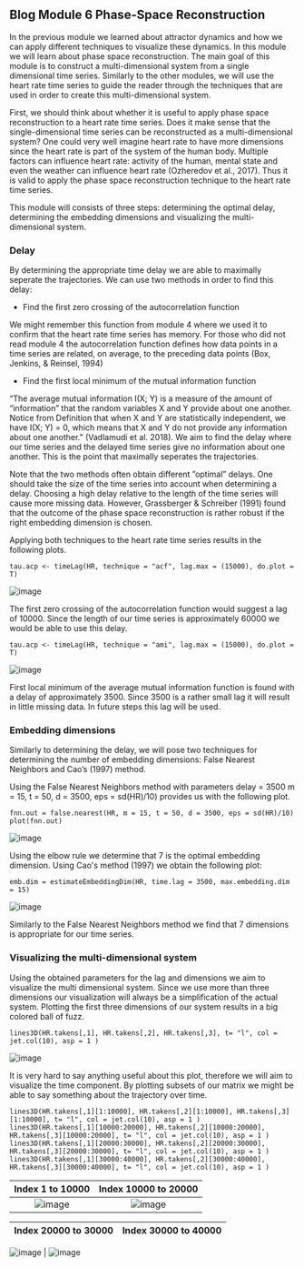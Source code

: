 ## Blog Module 6 Phase-Space Reconstruction

In the previous module we learned about attractor dynamics and how we can apply
different techniques to visualize these dynamics. In this module we will learn about phase space reconstruction. The main goal of this module is to construct a multi-dimensional system from a single dimensional time series. Similarly to the other modules, we will use the heart rate time series to guide the reader through the techniques that are used in order to create this multi-dimensional system.

First, we should think about whether it is useful to apply phase space reconstruction to a heart rate time series. Does it make sense that the single-dimensional time series can be reconstructed as a multi-dimensional system? One could very well imagine heart rate to have more dimensions since the heart rate is part of the system of the human body. Multiple factors can influence heart rate: activity of the human, mental state and even the weather can influence heart rate (Ozheredov et al., 2017). Thus it is valid to apply the phase space reconstruction technique to the heart rate time series. 

This module will consists of three steps: determining the optimal delay, determining the embedding dimensions and visualizing the multi-dimensional system.

### Delay
By determining the appropriate time delay we are able to maximally seperate the trajectories. We can use two methods in order to find this delay: 
- Find the first zero crossing of the autocorrelation function

We might remember this function from module 4 where we used it to confirm that the heart rate time series has memory. For those who did not read module 4 the autocorrelation function defines how data points in a time series are related, on average, to the preceding data points (Box, Jenkins, & Reinsel, 1994)

- Find the first local minimum of the mutual information function

“The average mutual information I(X; Y) is a measure of the amount of “information” that the random variables X and Y provide about one another. Notice from Definition that when X and Y are statistically independent, we have I(X; Y) = 0, which means that X and Y do not provide any information about one another.” (Vadlamudi et al. 2018). We aim to find the delay where our time series and the delayed time series give no information about one another. This is the point that maximally seperates the trajectories.

Note that the two methods often obtain different ”optimal” delays. One should take the size of the time series into account when determining a delay. Choosing a high delay relative to the length of the time series will cause more missing data. However, Grassberger & Schreiber (1991) found that the outcome of the phase space reconstruction is rather robust if the right embedding dimension is chosen.
	
Applying both techniques to the heart rate time series results in the following plots.

```
tau.acp <- timeLag(HR, technique = "acf", lag.max = (15000), do.plot = T)
```
![image](https://user-images.githubusercontent.com/78364132/168767980-45650b13-c4b0-484e-8f21-59c800152c78.png)

The first zero crossing of the autocorrelation function would suggest a lag of 10000. Since the length of our time series is approximately 60000 we would be able to use this delay.
```
tau.acp <- timeLag(HR, technique = "ami", lag.max = (15000), do.plot = T)
```
![image](https://user-images.githubusercontent.com/78364132/168768036-ae3d2ca8-8608-4530-aad5-cf9624d58572.png)

First local minimum of the average mutual information function is found with a delay of approximately 3500. Since 3500 is a rather small lag it will result in little missing data. In future steps this lag will be used.

### Embedding dimensions
Similarly to determining the delay, we will pose two techniques for determining the number of embedding dimensions: False Nearest Neighbors and Cao’s (1997) method.

Using the False Nearest Neighbors method with parameters delay = 3500  m = 15, t = 50, d = 3500, eps = sd(HR)/10) provides us with the following plot.
```
fnn.out = false.nearest(HR, m = 15, t = 50, d = 3500, eps = sd(HR)/10)
plot(fnn.out)
```
![image](https://user-images.githubusercontent.com/78364132/168768653-32353169-857f-4523-b036-3535e2c2b8dc.png)

Using the elbow rule we determine that 7 is the optimal embedding dimension.
Using Cao's method (1997) we obtain the following plot:
```
emb.dim = estimateEmbeddingDim(HR, time.lag = 3500, max.embedding.dim = 15)
```
![image](https://user-images.githubusercontent.com/78364132/168768869-16d3240c-d61e-4b6d-b62d-2ace23c90e7a.png)

Similarly to the False Nearest Neighbors method we find that 7 dimensions is appropriate for our time series.


### Visualizing the multi-dimensional system
Using the obtained parameters for the lag and dimensions we aim to visualize the multi dimensional system. Since we use more than three dimensions our visualization will always be a simplification of the actual system. Plotting the first three dimensions of our system results in a big colored ball of fuzz.
```
lines3D(HR.takens[,1], HR.takens[,2], HR.takens[,3], t= "l", col = jet.col(10), asp = 1 )
```

![image](https://user-images.githubusercontent.com/78364132/168776247-d6e89110-7ffb-4698-8a48-036b4f3d502c.png)

It is very hard to say anything useful about this plot, therefore we will aim to visualize the time component.
By plotting subsets of our matrix we might be able to say something about the trajectory over time.

```
lines3D(HR.takens[,1][1:10000], HR.takens[,2][1:10000], HR.takens[,3][1:10000], t= "l", col = jet.col(10), asp = 1 )
lines3D(HR.takens[,1][10000:20000], HR.takens[,2][10000:20000], HR.takens[,3][10000:20000], t= "l", col = jet.col(10), asp = 1 )
lines3D(HR.takens[,1][20000:30000], HR.takens[,2][20000:30000], HR.takens[,3][20000:30000], t= "l", col = jet.col(10), asp = 1 )
lines3D(HR.takens[,1][30000:40000], HR.takens[,2][30000:40000], HR.takens[,3][30000:40000], t= "l", col = jet.col(10), asp = 1 )
```

Index 1 to 10000           |  Index 10000 to 20000  
:-------------------------:|:-------------------------:
![image](https://user-images.githubusercontent.com/78364132/168777522-7050e62f-2c48-42f1-832d-af8c2cb542f5.png)  |  ![image](https://user-images.githubusercontent.com/78364132/168777581-206a9aae-7eaf-439a-a437-5f9216dd260a.png)


Index 20000 to 30000           |  Index 30000 to 40000  
:-------------------------:|:-------------------------:
![image](https://user-images.githubusercontent.com/78364132/168778081-4e80606d-4b6a-4186-9313-f20532896990.png)
 |  ![image](https://user-images.githubusercontent.com/78364132/168778108-8608f04e-4367-43cd-9e5a-eaaad7a8c6d3.png)








